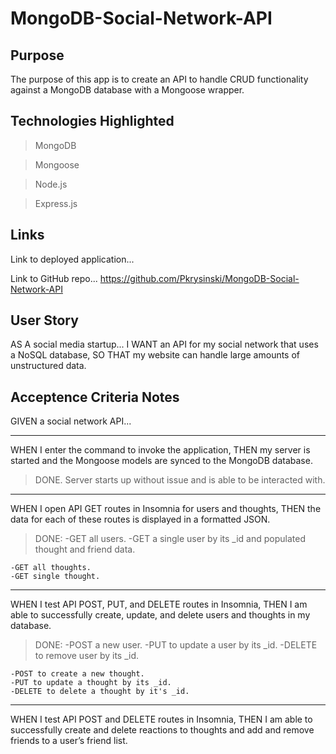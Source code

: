 # MongoDB-Social-Network-API

## Purpose
The purpose of this app is to create an API to handle CRUD functionality against a MongoDB database with a Mongoose wrapper.


## Technologies Highlighted
>MongoDB

>Mongoose

>Node.js

>Express.js

## Links

Link to deployed application...


Link to GitHub repo...
https://github.com/Pkrysinski/MongoDB-Social-Network-API

## User Story

AS A social media startup...
I WANT an API for my social network that uses a NoSQL database,
SO THAT my website can handle large amounts of unstructured data.


## Acceptence Criteria Notes

GIVEN a social network API...

- - - - -
WHEN I enter the command to invoke the application,
THEN my server is started and the Mongoose models are synced to the MongoDB database.
>DONE.  Server starts up without issue and is able to be interacted with.

- - - - -
WHEN I open API GET routes in Insomnia for users and thoughts,
THEN the data for each of these routes is displayed in a formatted JSON.
>DONE:
    -GET all users.
    -GET a single user by its _id and populated thought and friend data.

    -GET all thoughts.
    -GET single thought.

- - - - -
WHEN I test API POST, PUT, and DELETE routes in Insomnia,
THEN I am able to successfully create, update, and delete users and thoughts in my database.
>DONE:
    -POST a new user.
    -PUT to update a user by its _id.
    -DELETE to remove user by its _id.

    -POST to create a new thought.
    -PUT to update a thought by its _id.
    -DELETE to delete a thought by it's _id.

- - - - -
WHEN I test API POST and DELETE routes in Insomnia,
THEN I am able to successfully create and delete reactions to thoughts and add and remove friends to a user’s friend list.

